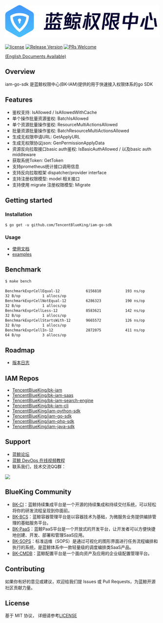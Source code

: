 ![](docs/resource/img/bk_iam_zh.png)
---

[![license](https://img.shields.io/badge/license-MIT-brightgreen.svg?style=flat)](https://github.com/TencentBlueKing/iam-go-sdk/blob/master/LICENSE.txt) [![Release Version](https://img.shields.io/badge/release-0.0.4-brightgreen.svg)](https://github.com/TencentBlueKing/iam-go-sdk/releases) [![PRs Welcome](https://img.shields.io/badge/PRs-welcome-brightgreen.svg)](https://github.com/TencentBlueKing/iam-go-sdk/pulls)

[(English Documents Available)](readme_en.md)

## Overview

iam-go-sdk 是蓝鲸权限中心(BK-IAM)提供的用于快速接入权限体系的go SDK

## Features

- 鉴权支持: IsAllowed / IsAllowedWithCache
- 单个操作批量资源鉴权: BatchIsAllowed
- 单个资源批量操作鉴权: ResourceMultiActionsAllowed
- 批量资源批量操作鉴权: BatchResourceMultiActionsAllowed
- 生成无权限申请URL: GetApplyURL
- 生成无权限协议json: GenPermissionApplyData
- 资源反向拉取接口basic auth鉴权: IsBasicAuthAllowed  / 以及basic auth middleware
- 获取系统Token: GetToken
- 支持prometheus统计接口调用信息
- 支持反向拉取框架 dispatcher/provider interface
- 支持注册权限模型: model 相关接口
- 支持使用 migrate 注册权限模型: Migrate

## Getting started

### Installation

```
$ go get -u github.com/TencentBlueKing/iam-go-sdk
```

### Usage

- [使用文档](docs/usage.md)
- [examples](examples/)

## Benchmark

```
$ make bench

BenchmarkExprCellEqual-12         	 6156810	       193 ns/op	      32 B/op	       1 allocs/op
BenchmarkExprCellNotEqual-12      	 6286323	       190 ns/op	      32 B/op	       1 allocs/op
BenchmarkExprCellLess-12          	 8583621	       142 ns/op	      32 B/op	       1 allocs/op
BenchmarkExprCellStartsWith-12    	 9665572	       126 ns/op	      32 B/op	       1 allocs/op
BenchmarkExprCellIn-12            	 2872075	       411 ns/op	      64 B/op	       3 allocs/op
```

## Roadmap

- [版本日志](release.md)

## IAM Repos

- [TencentBlueKing/bk-iam](https://github.com/TencentBlueKing/bk-iam)
- [TencentBlueKing/bk-iam-saas](https://github.com/TencentBlueKing/bk-iam-saas)
- [TencentBlueKing/bk-iam-search-engine](https://github.com/TencentBlueKing/bk-iam-search-engine)
- [TencentBlueKing/bk-iam-cli](https://github.com/TencentBlueKing/bk-iam-cli)
- [TencentBlueKing/iam-python-sdk](https://github.com/TencentBlueKing/iam-python-sdk)
- [TencentBlueKing/iam-go-sdk](https://github.com/TencentBlueKing/iam-go-sdk)
- [TencentBlueKing/iam-php-sdk](https://github.com/TencentBlueKing/iam-php-sdk)
- [TencentBlueKing/iam-java-sdk](https://github.com/TencentBlueKing/iam-java-sdk)

## Support

- [蓝鲸论坛](https://bk.tencent.com/s-mart/community)
- [蓝鲸 DevOps 在线视频教程](https://bk.tencent.com/s-mart/video/)
- 联系我们，技术交流QQ群：

<img src="https://github.com/Tencent/bk-PaaS/raw/master/docs/resource/img/bk_qq_group.png" width="250" hegiht="250" align=center />


## BlueKing Community

- [BK-CI](https://github.com/Tencent/bk-ci)：蓝鲸持续集成平台是一个开源的持续集成和持续交付系统，可以轻松将你的研发流程呈现到你面前。
- [BK-BCS](https://github.com/Tencent/bk-bcs)：蓝鲸容器管理平台是以容器技术为基础，为微服务业务提供编排管理的基础服务平台。
- [BK-PaaS](https://github.com/Tencent/bk-PaaS)：蓝鲸PaaS平台是一个开放式的开发平台，让开发者可以方便快捷地创建、开发、部署和管理SaaS应用。
- [BK-SOPS](https://github.com/Tencent/bk-sops)：标准运维（SOPS）是通过可视化的图形界面进行任务流程编排和执行的系统，是蓝鲸体系中一款轻量级的调度编排类SaaS产品。
- [BK-CMDB](https://github.com/Tencent/bk-cmdb)：蓝鲸配置平台是一个面向资产及应用的企业级配置管理平台。

## Contributing

如果你有好的意见或建议，欢迎给我们提 Issues 或 Pull Requests，为蓝鲸开源社区贡献力量。

## License

基于 MIT 协议， 详细请参考[LICENSE](LICENSE.txt)
